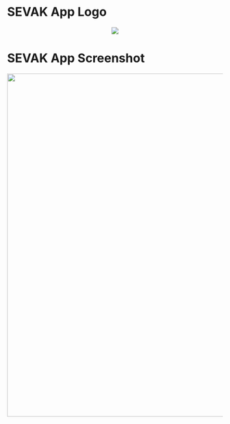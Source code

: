 # SEVAK App Logo

<p align="center">
  <img src="https://github.com/VivekRamanshBhanot/SEVAK/blob/main/gallery/SEVAK_App_Logo.PNG">
</p>

# SEVAK App Screenshot

<p align="center">
<img height="800" src="https://github.com/VivekRamanshBhanot/SEVAK/blob/main/gallery/App_Screenshot.jpeg">
</p>
